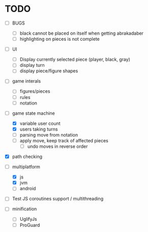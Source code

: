 # TODO

- [ ] BUGS
  - [ ] black cannot be placed on itself when getting abrakadaber
  - [ ] highlighting on pieces is not complete

- [ ] UI
  - [ ] Display currently selected piece (player, black, gray)
  - [ ] display turn
  - [ ] display piece/figure shapes

- [ ] game interals
  - [ ] figures/pieces
  - [ ] rules
  - [ ] notation

- [ ] game state machine
  - [x] variable user count
  - [x] users taking turns
  - [ ] parsing move from notation
  - [ ] apply move, keep track of affected pieces
    - [ ] undo moves in reverse order

- [x] path checking

- [ ] multiplatform
  - [x] js
  - [x] jvm
  - [ ] android
 
 - [ ] Test JS coroutines support / multithreading
  
- [ ] minification
  - [ ] UglifyJs
  - [ ] ProGuard